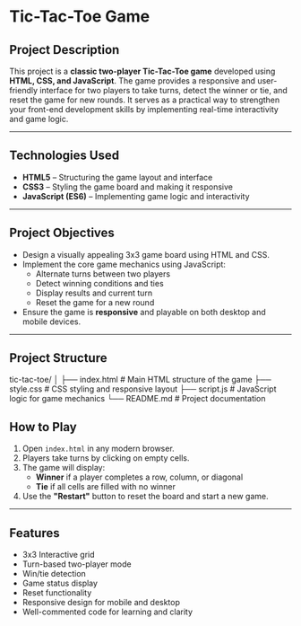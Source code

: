 #  Tic-Tac-Toe Game

##  Project Description
This project is a **classic two-player Tic-Tac-Toe game** developed using **HTML, CSS, and JavaScript**. The game provides a responsive and user-friendly interface for two players to take turns, detect the winner or tie, and reset the game for new rounds. It serves as a practical way to strengthen your front-end development skills by implementing real-time interactivity and game logic.

---

##  Technologies Used
- **HTML5** – Structuring the game layout and interface
- **CSS3** – Styling the game board and making it responsive
- **JavaScript (ES6)** – Implementing game logic and interactivity

---

##  Project Objectives
- Design a visually appealing 3x3 game board using HTML and CSS.
- Implement the core game mechanics using JavaScript:
  - Alternate turns between two players
  - Detect winning conditions and ties
  - Display results and current turn
  - Reset the game for a new round
- Ensure the game is **responsive** and playable on both desktop and mobile devices.

---

##  Project Structure
tic-tac-toe/
│
├── index.html # Main HTML structure of the game
├── style.css # CSS styling and responsive layout
├── script.js # JavaScript logic for game mechanics
└── README.md # Project documentation

##  How to Play
1. Open `index.html` in any modern browser.
2. Players take turns by clicking on empty cells.
3. The game will display:
   - **Winner** if a player completes a row, column, or diagonal
   - **Tie** if all cells are filled with no winner
4. Use the **"Restart"** button to reset the board and start a new game.

---

##  Features
-  3x3 Interactive grid
-  Turn-based two-player mode
-  Win/tie detection
-  Game status display
-  Reset functionality
-  Responsive design for mobile and desktop
-  Well-commented code for learning and clarity